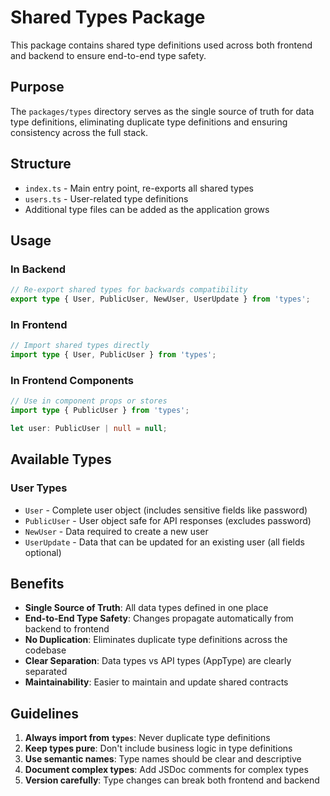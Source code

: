 # Shared Types Package

This package contains shared type definitions used across both frontend and backend to ensure end-to-end type safety.

## Purpose

The `packages/types` directory serves as the single source of truth for data type definitions, eliminating duplicate type definitions and ensuring consistency across the full stack.

## Structure

- `index.ts` - Main entry point, re-exports all shared types
- `users.ts` - User-related type definitions
- Additional type files can be added as the application grows

## Usage

### In Backend

```typescript
// Re-export shared types for backwards compatibility
export type { User, PublicUser, NewUser, UserUpdate } from 'types';
```

### In Frontend

```typescript
// Import shared types directly
import type { User, PublicUser } from 'types';
```

### In Frontend Components

```typescript
// Use in component props or stores
import type { PublicUser } from 'types';

let user: PublicUser | null = null;
```

## Available Types

### User Types

- `User` - Complete user object (includes sensitive fields like password)
- `PublicUser` - User object safe for API responses (excludes password)
- `NewUser` - Data required to create a new user
- `UserUpdate` - Data that can be updated for an existing user (all fields optional)

## Benefits

- **Single Source of Truth**: All data types defined in one place
- **End-to-End Type Safety**: Changes propagate automatically from backend to frontend
- **No Duplication**: Eliminates duplicate type definitions across the codebase
- **Clear Separation**: Data types vs API types (AppType) are clearly separated
- **Maintainability**: Easier to maintain and update shared contracts

## Guidelines

1. **Always import from `types`**: Never duplicate type definitions
2. **Keep types pure**: Don't include business logic in type definitions
3. **Use semantic names**: Type names should be clear and descriptive
4. **Document complex types**: Add JSDoc comments for complex types
5. **Version carefully**: Type changes can break both frontend and backend
